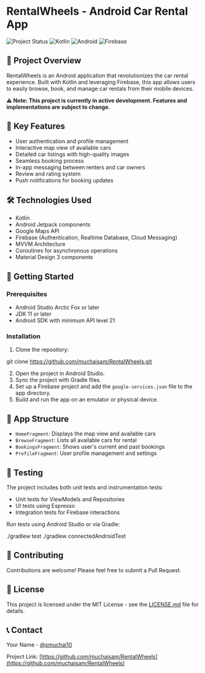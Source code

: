 # RentalWheels - Android Car Rental App

![Project Status](https://img.shields.io/badge/status-in%20progress-yellow)
![Kotlin](https://img.shields.io/badge/kotlin-%230095D5.svg?style=for-the-badge&logo=kotlin&logoColor=white)
![Android](https://img.shields.io/badge/Android-3DDC84?style=for-the-badge&logo=android&logoColor=white)
![Firebase](https://img.shields.io/badge/firebase-%23039BE5.svg?style=for-the-badge&logo=firebase)

## 🚗 Project Overview

RentalWheels is an Android application that revolutionizes the car rental experience. Built with Kotlin and leveraging Firebase, this app allows users to easily browse, book, and manage car rentals from their mobile devices.

**⚠️ Note: This project is currently in active development. Features and implementations are subject to change.**

## 🌟 Key Features

- User authentication and profile management
- Interactive map view of available cars
- Detailed car listings with high-quality images
- Seamless booking process
- In-app messaging between renters and car owners
- Review and rating system
- Push notifications for booking updates

## 🛠 Technologies Used

- Kotlin
- Android Jetpack components
- Google Maps API
- Firebase (Authentication, Realtime Database, Cloud Messaging)
- MVVM Architecture
- Coroutines for asynchronous operations
- Material Design 3 components

## 🚀 Getting Started

### Prerequisites

- Android Studio Arctic Fox or later
- JDK 11 or later
- Android SDK with minimum API level 21

### Installation

1. Clone the repository:

git clone https://github.com/muchaisam/RentalWheels.git


2. Open the project in Android Studio.
3. Sync the project with Gradle files.
4. Set up a Firebase project and add the `google-services.json` file to the app directory.
5. Build and run the app on an emulator or physical device.

## 📱 App Structure

- `HomeFragment`: Displays the map view and available cars
- `BrowseFragment`: Lists all available cars for rental
- `BookingsFragment`: Shows user's current and past bookings
- `ProfileFragment`: User profile management and settings

## 🧪 Testing

The project includes both unit tests and instrumentation tests:

- Unit tests for ViewModels and Repositories
- UI tests using Espresso
- Integration tests for Firebase interactions

Run tests using Android Studio or via Gradle:

./gradlew test
./gradlew connectedAndroidTest


## 🤝 Contributing

Contributions are welcome! Please feel free to submit a Pull Request.

## 📄 License

This project is licensed under the MIT License - see the [LICENSE.md](LICENSE.md) file for details.

## 📞 Contact

Your Name - [@smuchai10](https://twitter.com/smuchai10) 

Project Link: [https://github.com/muchaisam/RentalWheels](https://github.com/muchaisam/RentalWheels)